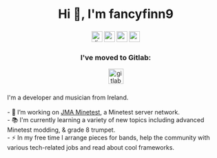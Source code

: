 ###

<h1 align="center">Hi 👋, I'm fancyfinn9</h1>

###

<div align="center">
  <a href="https://discordapp.com/users/955575589744545882" target="_blank">
    <img src="https://img.shields.io/static/v1?message=Discord&logo=discord&label=&color=7289DA&logoColor=white&labelColor=&style=for-the-badge" height="25" alt="discord logo"  /></a>
  <a href="mailto:fancyfinn9@proton.me" target="_blank">
    <img src="https://img.shields.io/static/v1?message=Email&logo=gmail&label=&color=D14836&logoColor=white&labelColor=&style=for-the-badge" height="25" alt="gmail logo"  /></a>
  <a href="https://www.youtube.com/@fancyfinn9/" target="_blank">
    <img src="https://img.shields.io/static/v1?message=Youtube&logo=youtube&label=&color=FF0000&logoColor=white&labelColor=&style=for-the-badge" height="25" alt="youtube logo"  /></a>
  <a href="https://theres.life/@fancyfinn9/" target="_blank">
    <img src="https://img.shields.io/static/v1?message=Mastodon&logo=mastodon&label=&color=563ACC&logoColor=white&labelColor=&style=for-the-badge" height="25" alt="mastodon logo"  /></a>
</div>

<div align="center">
  <h3>I've moved to Gitlab:</h3>
  <a href="https://gitlab.com/fancyfinn9" target="_blank">
    <img src="https://img.shields.io/static/v1?message=Gitlab&logo=gitlab&label=&color=fca326&logoColor=white&labelColor=&style=for-the-badge" height="35" alt="gitlab logo"  /></a>

###


<p align="left">I'm a developer and musician from Ireland.<br><br>- 🔭 I’m working on <a href="https://ctf.jma-sig.de">JMA Minetest</a>, a Minetest server network.<br>- 📚 I'm currently learning a variety of new topics including advanced Minetest modding, & grade 8 trumpet.<br>- ⚡ In my free time I arrange pieces for bands, help the community with various tech-related jobs and read about cool frameworks.</p>
